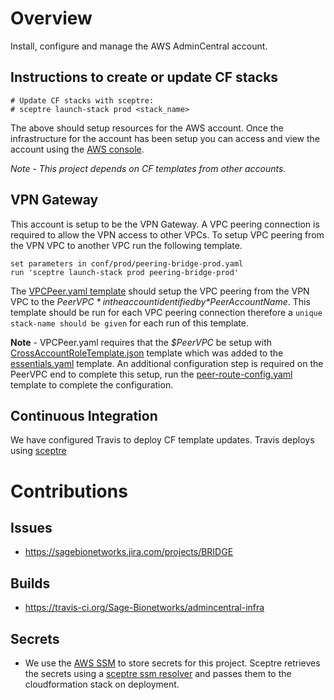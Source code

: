 # Overview
Install, configure and manage the AWS AdminCentral account.


## Instructions to create or update CF stacks

```
# Update CF stacks with sceptre:
# sceptre launch-stack prod <stack_name>
```

The above should setup resources for the AWS account.  Once the infrastructure
for the account has been setup you can access and view the account using the
[AWS console](https://AWS-account-ID-or-alias.signin.aws.amazon.com/console).

*Note - This project depends on CF templates from other accounts.*

## VPN Gateway
This account is setup to be the VPN Gateway.  A VPC peering connection is required to
allow the VPN access to other VPCs.  To setup VPC peering from the VPN VPC to another
VPC run the following template.

```
set parameters in conf/prod/peering-bridge-prod.yaml
run 'sceptre launch-stack prod peering-bridge-prod'
```

The [VPCPeer.yaml template](./cf_templates/VPCPeer.yaml) should setup the VPC peering
from the VPN VPC to the *$PeerVPC* in the account identified by *$PeerAccountName*.
This template should be run for each VPC peering connection therefore a
`unique stack-name should be given` for each run of this template.

**Note** - VPCPeer.yaml requires that the *$PeerVPC* be setup with [CrossAccountRoleTemplate.json](https://github.com/awslabs/aws-cloudformation-templates/blob/master/aws/solutions/VPCPeering/CrossAccountRoleTemplate.json)
template which was added to the [essentials.yaml](https://github.com/Sage-Bionetworks/aws-infra/blob/master/cf_templates/essentials.yaml)
template.  An additional configuration step is required on the PeerVPC end to
complete this setup, run the [peer-route-config.yaml](https://github.com/Sage-Bionetworks/aws-infra/blob/master/cf_templates/peer-route-config.yaml)
template to complete the configuration.


## Continuous Integration
We have configured Travis to deploy CF template updates.  Travis deploys using
[sceptre](https://sceptre.cloudreach.com/latest/about.html)


# Contributions

## Issues
* https://sagebionetworks.jira.com/projects/BRIDGE

## Builds
* https://travis-ci.org/Sage-Bionetworks/admincentral-infra

## Secrets
* We use the [AWS SSM](https://docs.aws.amazon.com/systems-manager/latest/userguide/systems-manager-paramstore.html)
to store secrets for this project.  Sceptre retrieves the secrets using
a [sceptre ssm resolver](https://github.com/cloudreach/sceptre/tree/v1/contrib/ssm-resolver)
and passes them to the cloudformation stack on deployment.
